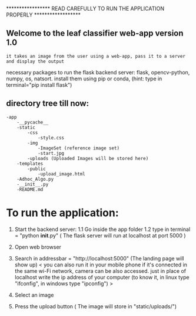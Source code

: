 *****************  READ CAREFULLY TO RUN THE APPLICATION PROPERLY  ******************


## Welcome to the leaf classifier web-app version 1.0
	it takes an image from the user using a web-app, pass it to a server and display the output

necessary packages to run the flask backend server: flask, opencv-python, numpy, os, natsort.
install them using pip or conda, (hint: type in terminal="pip install flask")

## directory tree till now:
	-app
		-__pycache__
		-static
			-css
				-style.css
			-img
				-ImageSet (reference image set)
				-start.jpg
			-uploads (Uploaded Images will be stored here)
		-templates
			-public
				-upload_image.html
		-Adhoc_Algo.py
		-__init__.py
		-README.md



# To run the application:

 1. Start the backend server:
 	1.1 Go inside the app folder 
 	1.2 type in terminal = "python __init__.py"
 	( The flask server will run at localhost at port 5000 )
 	
 2. Open web browser
 3. Search in addressbar = "http://localhost:5000" (The landing page will show up)
	< you can also run it in your mobile phone if it's connected in the same wi-Fi network, camera can be also accessed. just in place of localhost write the ip address of your computer (to know it, in linux type "ifconfig", in windows type "ipconfig") >

 4. Select an image
 5. Press the upload button ( The image will store in "static/uploads/")
